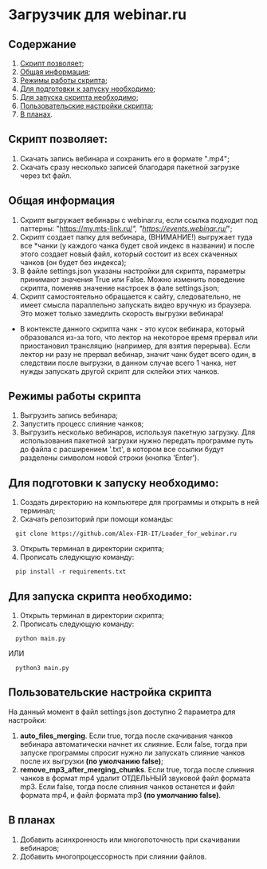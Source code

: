 # Загрузчик для webinar.ru

## Содержание
1) [Скрипт позволяет](#скрипт-позволяет-);
2) [Общая информация](#общая-информация);
3) [Режимы работы скрипта](#режимы-работы-скрипта);
4) [Для подготовки к запуску необходимо](#для-подготовки-к-запуску-необходимо);
5) [Для запуска скрипта необходимо](#для-запуска-скрипта-необходимо);
6) [Пользовательские настройки скрипта](#пользовательские-настройка-скрипта);
7) [В планах](#в-планах).


## Скрипт позволяет: 
1) Скачать запись вебинара и сохранить его в формате ".mp4";
2) Скачать сразу несколько записей благодаря пакетной загрузке через txt файл.

## Общая информация

1) Скрипт выгружает вебинары с webinar.ru, если ссылка подходит под паттерны: "https://my.mts-link.ru/*", "https://events.webinar.ru/*";
2) Скрипт создает папку для вебинара, (ВНИМАНИЕ!) выгружает туда все *чанки (у каждого чанка будет свой индекс в названии) и после этого создает новый файл, который состоит из всех скаченных чанков (он будет без индекса);
3) В файле settings.json указаны настройки для скрипта, параметры принимают значения True или False. Можно изменить поведение скрипта, поменяв значение настроек в фале settings.json;
4) Скрипт самостоятельно обращается к сайту, следовательно, не имеет смысла параллельно запускать видео вручную из браузера. Это может только замедлить скорость выгрузки вебинара!

* В контексте данного скрипта чанк - это кусок вебинара, который образовался из-за того, что лектор на некоторое время
прервал или приостановил трансляцию (например, для взятия перерыва). Если лектор ни разу не прервал вебинар, 
значит чанк будет всего один, в следствии после выгрузки, в данном случае всего 1 чанка, нет нужды запускать 
другой скрипт для склейки этих чанков.   

## Режимы работы скрипта
1) Выгрузить запись вебинара;
2) Запустить процесс слияние чанков;
3) Выгрузить несколько вебинаров, используя пакетную загрузку.
Для использования пакетной загрузки нужно передать программе путь до файла с расширением '.txt', 
в котором все ссылки будут разделены символом новой строки (кнопка 'Enter').


## Для подготовки к запуску необходимо:

1) Создать директорию на компьютере для программы и открыть в ней терминал;
2) Скачать репозиторий при помощи команды:

```commandline
  git clone https://github.com/Alex-FIR-IT/Loader_for_webinar.ru
```

3) Открыть терминал в директории скрипта;
4) Прописать следующую команду:

```commandline
  pip install -r requirements.txt
```

## Для запуска скрипта необходимо:

1) Открыть терминал в директории скрипта;
2) Прописать следующую команду:

```commandline
  python main.py
```
ИЛИ

```commandline
  python3 main.py
```

## Пользовательские настройка скрипта
На данный момент в файл settings.json доступно 2 параметра для настройки:

1) **auto_files_merging**. Если true, тогда после скачивания чанков вебинара автоматически начнет их слияние.
Если false, тогда при запуске программы спросит нужно ли запускать слияние чанков после их выгрузки **(по умолчанию false)**;
2) **remove_mp3_after_merging_chunks**. Если true, тогда после слияния чанков в формат mp4 удалит ОТДЕЛЬНЫЙ звуковой файл формата mp3.
Если false, тогда после слияния чанков останется и файл формата mp4, и файл формата mp3 **(по умолчанию false)**.

## В планах

1) Добавить асинхронность или многопоточность при скачивании вебинаров;
2) Добавить многопроцессорность при слиянии файлов.
